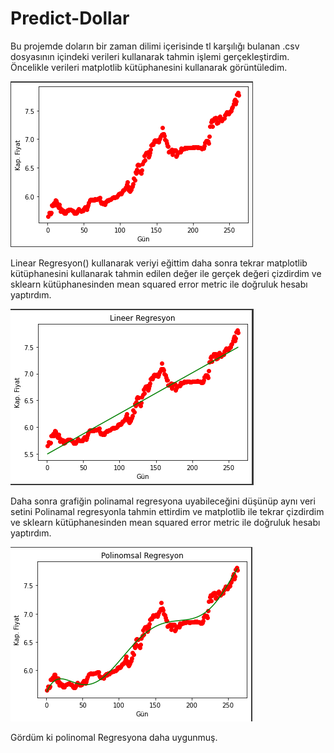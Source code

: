 # Predict-Dollar
  Bu projemde doların bir zaman dilimi içerisinde tl karşılığı bulanan .csv dosyasının içindeki verileri kullanarak tahmin işlemi gerçekleştirdim. 
  Öncelikle verileri matplotlib kütüphanesini kullanarak görüntüledim.
  
  ![alt text](https://github.com/MelisaYasak/Predict-Dollar/blob/main/dollar1.png?raw=true)
  
  Linear Regresyon() kullanarak veriyi eğittim daha sonra tekrar matplotlib kütüphanesini kullanarak tahmin edilen değer ile gerçek değeri çizdirdim ve sklearn kütüphanesinden mean squared error metric ile doğruluk hesabı yaptırdım. 
  
  
  ![alt text](https://github.com/MelisaYasak/Predict-Dollar/blob/main/dollar2.png?raw=true)
  
  Daha sonra grafiğin polinamal regresyona uyabileceğini düşünüp aynı veri setini Polinamal regresyonla tahmin ettirdim ve matplotlib ile tekrar çizdirdim ve sklearn kütüphanesinden mean squared error metric ile doğruluk hesabı yaptırdım.
  
  ![alt text](https://github.com/MelisaYasak/Predict-Dollar/blob/main/dollar3.png?raw=true)
  
  Gördüm ki polinomal Regresyona daha uygunmuş.
